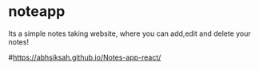 # noteapp

Its a simple notes taking website, where you can add,edit and delete your notes!

#https://abhsiksah.github.io/Notes-app-react/
